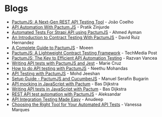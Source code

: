 # Blogs

- [PactumJS: A Next-Gen REST API Testing Tool](https://medium.com/@joaovitorcoelho10/pactumjs-a-next-gen-rest-api-testing-tool-ae88a9e51916) - João Coelho
- [API Automation With Pactum.JS](https://medium.com/@zinjurdepratik567/api-automation-with-pactum-js-3682c2d73845) - Pratik Zinjurde
- [Automated Tests For Strapi API using PactumJS](https://strapi.io/blog/how-to-create-automated-tests-for-strapi-api-using-pactum-js) - Ahmed Ayman
- [An Introduction to Contract Testing With PactumJS](https://www.applause.com/blog/contract-testing-with-pactumjs) - David Ruiz Hernandez
- [A Complete Guide to PactumJS](https://www.programsbuzz.com/article/complete-guide-pactumjs) - Moeen
- [PactumJS: A Lightweight Contract Testing Framework](https://www.techmediapost.com/overview-of-pactumjs-a-lightweight-contract-testing-framework/) - TechMedia Post
- [PactumJS: The Key to Efficient API Automation Testing](https://razvanvancea.ro/blog/2023/05/04/pactumjs-the-key-to-efficient-api-automation-testing/) - Razvan Vancea
- [Writing API tests with PactumJS and Jest](https://www.testingwithmarie.com/post/writing-api-tests-with-pactumjs-and-jest) - Marie Cruz
- [How to do API testing with PactumJS](https://medium.com/@prayaganeethu/how-to-do-api-testing-with-pactumjs-135c964b6abb) - Neethu Mohandas
- [API Testing with PactumJS](https://medium.com/@mohdjeeshan007/api-testing-with-pactumjs-b29655e65805) - Mohd Jeeshan
- [Setup Guide - PactumJS and CucumberJS](https://elser.hashnode.dev/setup-guide-for-api-testing-with-cucumber-js-and-pactumjs) - Manuel Serafin Bugarin
- [API mocking in JavaScript with Pactum](https://www.ontestautomation.com/api-mocking-in-javascript-with-pactum) - Bas Dijkstra
- [Writing API tests in JavaScript with Pactum](https://www.ontestautomation.com/writing-api-tests-in-javascript-with-pactum/) - Bas Dijkstra
- [REST API test automation with PactumJS](https://www.zeljkovic.sh/rest-api-test-automation-with-pactumjs/) - Aleksandar
- [API Integration Testing Made Easy](https://dev.to/asaianudeep/api-integration-testing-made-easy-1lcp) - Anudeep
- [Choosing the Right Tool for Your Automated API Tests](https://medium.com/fretebras-tech/escolhendo-a-ferramenta-adequada-para-seus-testes-automatizados-de-api-65ca879eee02) - Vanessa Marques